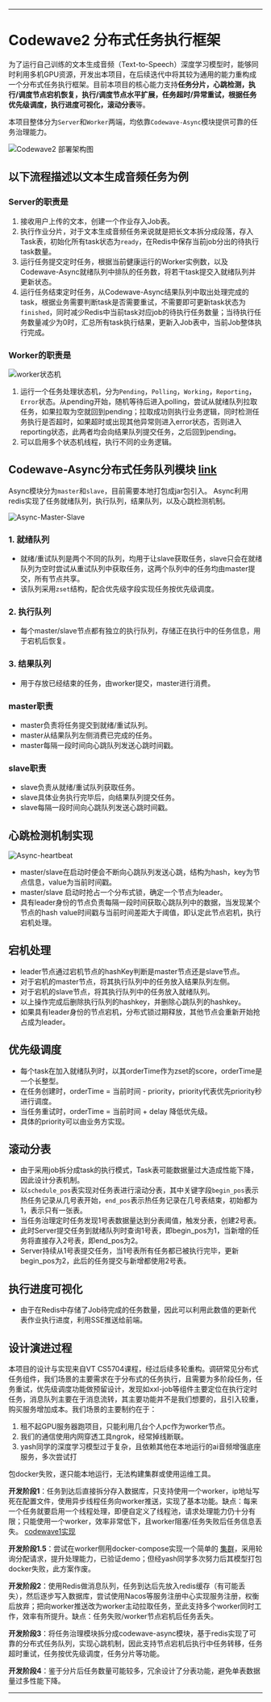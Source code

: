 
---

# Codewave2 分布式任务执行框架

为了运行自己训练的文本生成音频（Text-to-Speech）深度学习模型时，能够同时利用多机GPU资源，开发出本项目，在后续迭代中将其较为通用的能力重构成一个分布式任务执行框架。目前本项目的核心能力支持**任务分片，心跳检测，执行/调度节点宕机恢复，执行/调度节点水平扩展，任务超时/异常重试，根据任务优先级调度，执行进度可视化，滚动分表**等。

本项目整体分为`Server`和`Worker`两端，均依靠`Codewave-Async`模块提供可靠的任务治理能力。

![Codewave2 部署架构图](https://github.com/Rajahn/Codewave2/assets/39303094/2c011afa-2b8e-40ba-99e8-41f694588b79)

## 以下流程描述以文本生成音频任务为例

### Server的职责是

1. 接收用户上传的文本，创建一个作业存入Job表。
2. 执行作业分片，对于文本生成音频任务来说就是把长文本拆分成段落，存入Task表，初始化所有task状态为`ready`，在Redis中保存当前job分出的待执行task数量。
3. 运行任务提交定时任务，根据当前健康运行的Worker实例数，以及Codewave-Async就绪队列中排队的任务数，将若干task提交入就绪队列并更新状态。
4. 运行任务结束定时任务，从Codewave-Async结果队列中取出处理完成的task，根据业务需要判断task是否需要重试，不需要即可更新task状态为`finished`，同时减少Redis中当前task对应job的待执行任务数量；当待执行任务数量减少为0时，汇总所有task执行结果，更新入Job表中，当前Job整体执行完成。

### Worker的职责是
![worker状态机](https://github.com/Rajahn/Codewave2/assets/39303094/5fb7555d-46f9-4b55-9d77-896c7b3a570e)

1. 运行一个任务处理状态机，分为`Pending`，`Polling`，`Working`，`Reporting`，`Error`状态。从pending开始，随机等待后进入polling，尝试从就绪队列拉取任务，如果拉取为空就回到pending；拉取成功则执行业务逻辑，同时检测任务执行是否超时，如果超时或出现其他异常则进入error状态，否则进入reporting状态，此两者均会向结果队列提交任务，之后回到pending。
2. 可以启用多个状态机线程，执行不同的业务逻辑。

## Codewave-Async分布式任务队列模块 [link](https://github.com/Rajahn/CodewaveAsync)

Async模块分为`master`和`slave`，目前需要本地打包成jar包引入。
Async利用redis实现了任务就绪队列，执行队列，结果队列，以及心跳检测机制。

![Async-Master-Slave](https://github.com/Rajahn/Codewave2/assets/39303094/d79fe180-9bd5-4594-8de2-5c9e4692c1ca)


### 1. 就绪队列

- 就绪/重试队列是两个不同的队列，均用于让slave获取任务，slave只会在就绪队列为空时尝试从重试队列中获取任务，这两个队列中的任务均由master提交，所有节点共享。
- 该队列采用`zset`结构，配合优先级字段实现任务按优先级调度。

### 2. 执行队列

- 每个master/slave节点都有独立的执行队列，存储正在执行中的任务信息，用于宕机后恢复。

### 3. 结果队列

- 用于存放已经结束的任务，由worker提交，master进行消费。

### master职责

- master负责将任务提交到就绪/重试队列。
- master从结果队列左侧消费已完成的任务。
- master每隔一段时间向心跳队列发送心跳时间戳。

### slave职责

- slave负责从就绪/重试队列获取任务。
- slave具体业务执行完毕后，向结果队列提交任务。
- slave每隔一段时间向心跳队列发送心跳时间戳。

## 心跳检测机制实现 
![Async-heartbeat](https://github.com/Rajahn/Codewave2/assets/39303094/58b059d5-ed82-4bd1-bb88-39918cf4e6dd)

- master/slave在启动时便会不断向心跳队列发送心跳，结构为hash，key为节点信息，value为当前时间戳。
- master/slave 启动时抢占一个分布式锁，确定一个节点为leader。
- 具有leader身份的节点负责每隔一段时间获取心跳队列中的数据，当发现某个节点的hash value时间戳与当前时间差距大于阈值，即认定此节点宕机，执行宕机处理。

## 宕机处理

- leader节点通过宕机节点的hashKey判断是master节点还是slave节点。
- 对于宕机的master节点，将其执行队列中的任务放入结果队列左侧。
- 对于宕机的slave节点，将其执行队列中的任务放入就绪队列。
- 以上操作完成后删除执行队列的hashkey，并删除心跳队列的hashkey。
- 如果具有leader身份的节点宕机，分布式锁过期释放，其他节点会重新开始抢占成为leader。

## 优先级调度

- 每个task在加入就绪队列时，以其orderTime作为zset的score，orderTime是一个长整型。
- 在任务创建时，orderTime = 当前时间 - priority，priority代表优先priority秒进行调度。
- 当任务重试时，orderTime = 当前时间 + delay 降低优先级。
- 具体的priority可以由业务方实现。

## 滚动分表

- 由于采用job拆分成task的执行模式，Task表可能数据量过大造成性能下降，因此设计分表机制。
- 以`schedule_pos`表实现对任务表进行滚动分表，其中关键字段`begin_pos`表示热任务记录从几号表开始，`end_pos`表示热任务记录在几号表结束，初始都为1，表示只有一张表。
- 当任务治理定时任务发现1号表数据量达到分表阈值，触发分表，创建2号表。
- 此时Server提交任务到就绪队列时查询1号表，即begin_pos为1，当新增的任务将直接存入2号表，即end_pos为2。
- Server持续从1号表提交任务，当1号表所有任务都已被执行完毕，更新begin_pos为2，此后的任务提交与新增都使用2号表。

## 执行进度可视化

- 由于在Redis中存储了Job待完成的任务数量，因此可以利用此数值的更新代表作业执行进度，利用SSE推送给前端。

## 设计演进过程

本项目的设计与实现来自VT CS5704课程，经过后续多轮重构。调研常见分布式任务组件，我们场景的主要需求在于分布式的任务执行，且需要为多阶段任务，任务重试，优先级调度功能做预留设计，发现如xxl-job等组件主要定位在执行定时任务，消息队列主要在于消息流转，其主要功能并不是我们想要的，且引入较重，购买服务增加成本。我们场景的主要制约在于：

1. 租不起GPU服务器跑项目，只能利用几台个人pc作为worker节点。
2. 我们的通信使用内网穿透工具ngrok，经常掉线断联。
3. yash同学的深度学习模型过于复杂，且依赖其他在本地运行的ai音频增强底座服务，多次尝试打

包docker失败，遂只能本地运行，无法构建集群或使用运维工具。

**开发阶段1**：任务到达后直接拆分存入数据库，只支持使用一个worker，ip地址写死在配置文件，使用异步线程任务向worker推送，实现了基本功能。缺点：每来一个任务就要启用一个线程处理，即便自定义了线程池，请求处理能力仍十分有限；只能使用一个worker，效率非常低下，且worker阻塞/任务失败后任务信息丢失。
                [codewave1实现](https://github.com/Rajahn/CodewaveService)

**开发阶段1.5**：尝试在worker侧用docker-compose实现一个简单的 [集群](https://github.com/Rajahn/TTS_XunFei_Service_Deployment_With_Docker_Compose)，采用轮询分配请求，提升处理能力，已验证demo；但经yash同学多次努力后其模型打包docker失败，此方案作废。

**开发阶段2**：使用Redis做消息队列，任务到达后先放入redis缓存（有可能丢失），然后逐步写入数据库，尝试使用Nacos等服务注册中心实现服务注册，权衡后放弃；把向worker推送改为worker主动拉取任务，至此支持多个worker同时工作，效率有所提升。缺点：任务失败/worker节点宕机后任务丢失。

**开发阶段3**：将任务治理模块拆分成codewave-async模块，基于redis实现了可靠的分布式任务队列，实现心跳机制，因此支持节点宕机后执行中任务转移，任务超时重试，任务按优先级调度，任务分片等功能。

**开发阶段4**：鉴于分片后任务数量可能较多，冗余设计了分表功能，避免单表数据量过多性能下降。

---
